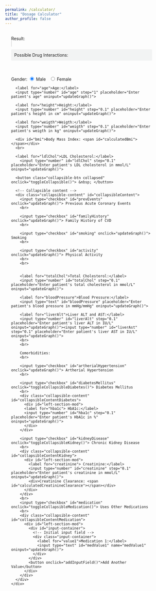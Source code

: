 ```yaml
---
permalink: /calculator/
title: "Dosage Calculator"
author_profile: false
---
```


<body>
  <style>
    /* body {
      font-family: Arial, sans-serif;
      display: flex;
      justify-content: center;
      align-items: center;
      height: 100vh;
      margin: 0;
    } */

    #calculator {
      display: flex;
    }

    #left-section {
      flex: 1;
      padding: 20px;
    }

    #right-section {
      flex: 1;
      padding: 20px;
      font-size: 14px;
    }

    #left-section-mod {
      flex: 1;
      padding-left: 20px;
    }

    canvas {
      border: 1px solid #ddd;
      width: 100%;
    }

    /* Style for the collapsible content */
    .collapsible-content {
      display: none;
      margin-top: 10px;
    }

    /* Style for the button */
    .collapsible-btn {
      cursor: pointer;
      padding-top: 10px;
      border: none;
      text-align: center;
      outline: none;
      width: 100%;
      position: relative;
      background-color: #fff
    }
    
    /* Style for the button */
    .collapsible-btn:focus {
      outline: none;
    }

    /* Style for the V and > shapes */
    .collapsible-btn::before {
      content: '';
      position: absolute;
      top: 50%;
      left: 50%;
      transform: translate(-50%, -50%);
      width: 0;
      height: 0;
      border-style: solid;
    }

    /* Style for the V shape when collapsed */
    .collapsible-btn.collapsed::before {
      border-width: 5px 5px 0 5px;
      border-color: #000 transparent transparent transparent;
    }

    /* Style for the > shape when opened */
    .collapsible-btn.expanded::before {
      border-width: 5px 5px 5px 5px;
      border-color: transparent transparent #000 transparent;
    }

    .collapsible-alert-box {
      padding: 10px;
      background-color: #F2F3F3; /* grey color */
      border-radius: 3px; /* Rounded corners */
      margin: 10px 0; /* Margin for spacing */
    }
  </style>
  <div id="calculator">
    <div id="left-section">
      <div id="result">Result: <span id="resultValue"></span></div>
      <canvas id="graphCanvas" width="500" height="500"></canvas>
      <div id="interactions" class="collapsible-alert-box">
        Possible Drug Interactions: <span id="calculatedInteractions"></span>
      </div>
    </div>
    <div id="right-section">
      <label for="gender">Gender:</label>
      <input type="radio" id="male" name="gender" oninput="updateGraph()" oninput="updateGraph()" checked> Male&nbsp;&nbsp;
      <input type="radio" id="female" name="gender" oninput="updateGraph()" oninput="updateGraph()"> Female
      
      <label for="age">Age:</label>
      <input type="number" id="age" step="1" placeholder="Enter patient's age" oninput="updateGraph()">

      <label for="height">Height:</label>
      <input type="number" id="height" step="0.1" placeholder="Enter patient's height in cm" oninput="updateGraph()">
      
      <label for="weigth">Weigth:</label>
      <input type="number" id="weigth" step="0.1" placeholder="Enter patient's weigth in kg" oninput="updateGraph()">

      <div id="bmi">Body Mass Index: <span id="calculatedBmi"></span></div>
      <br>

      <label for="ldlChol">LDL Cholesterol:</label>
        <input type="number" id="ldlChol" step="0.1" placeholder="Enter patient's LDL cholesterol in mmol/L" oninput="updateGraph()">

      <button class="collapsible-btn collapsed" onclick="toggleCollapsible()"> &nbsp; </button>

      <!-- Collapsible content -->
      <div class="collapsible-content" id="collapsibleContent">
        <input type="checkbox" id="prevEvents" onclick="updateGraph()"> Previous Acute Coronary Events
        <br>

        <input type="checkbox" id="familyHistory" onclick="updateGraph()"> Family History of CVD
        <br>

        <input type="checkbox" id="smoking" onclick="updateGraph()"> Smoking
        <br>

        <input type="checkbox" id="activity" onclick="updateGraph()"> Physical Activity
        <br>
        <br>

      
        <label for="totalChol">Total Cholesterol:</label>
        <input type="number" id="totalChol" step="0.1" placeholder="Enter patient's total cholesterol in mmol/L" oninput="updateGraph()">

        <label for="bloodPressure">Blood Pressure:</label>
        <input type="text" id="bloodPressure" placeholder="Enter patient's blood pressure in mmHg/mmHg" oninput="updateGraph()">

        <label for="liverAlt">Liver ALT and AST:</label>
        <input type="number" id="liverAlt" step="0.1" placeholder="Enter patient's liver ALT in IU/L" oninput="updateGraph()"><input type="number" id="liverAst" step="0.1" placeholder="Enter patient's liver AST in IU/L" oninput="updateGraph()">
        <br>
        <br>

        Comorbidities:
        <br>

        <input type="checkbox" id="artherialHypertension" onclick="updateGraph()"> Artherial Hypertension
        <br>

        <input type="checkbox" id="diabetesMellitus" onclick="toggleCollapsibleDiabetes()"> Diabetes Mellitus
        <br>
        <div class="collapsible-content" id="collapsibleContentDiabetes">
          <div id="left-section-mod">
          <label for="hba1c"> HbA1c:</label>
          <input type="number" id="hba1c" step="0.1" placeholder="Enter patient's HbA1c in %" oninput="updateGraph()">
          </div>
        </div>

        <input type="checkbox" id="kidneyDisease" onclick="toggleCollapsibleKidney()"> Chronic Kidney Disease
        <br>
        <div class="collapsible-content" id="collapsibleContentKidney">
          <div id="left-section-mod">
            <label for="creatinine"> Creatinine:</label>
            <input type="number" id="creatinine" step="0.1" placeholder="Enter patient's creatinine in mmol/L" oninput="updateGraph()">
            <div>Creatinine Clearance: <span id="calculatedCreatinineClearance"></span></div>
          </div>
        </div>
        <br>
        <input type="checkbox" id="medication" onclick="toggleCollapsibleMedication()"> Uses Other Medications
        <br>
        <div class="collapsible-content" id="collapsibleContentMedication">
          <div id="left-section-mod">
            <div id="input-container">
              <!-- Initial input field -->
              <div class="input-container">
                <label for="value1">Medication 1:</label>
                <input type="text" id="medValue1" name="medValue1" oninput="updateGraph()">
              </div>
            </div>
            <button onclick="addInputField()">Add Another Value</button>
          </div>
        </div>
      </div>
    </div>
  </div>

  <script>
    function updateGraph() {
      var dose = 6.8

      const isMale = document.getElementById('male').checked;
      const age = document.getElementById('age').value;
      const height = document.getElementById('height').value;
      const weigth = document.getElementById('weigth').value;
      const calculatedBmi = weigth / height / height * 10000;
      document.getElementById('calculatedBmi').innerText = height && weigth ? calculatedBmi.toFixed(2) : "";

      const isPrevEvents = document.getElementById('prevEvents').checked;
      const isFamilyHistory = document.getElementById('familyHistory').checked;
      const isSmoking = document.getElementById('smoking').checked;
      const isPhysicallyActive = document.getElementById('activity').checked;

      if (isPrevEvents)
        {dose += 40}

      if (isFamilyHistory)
        {dose += 10}

      if (isSmoking)
        {dose *= 1.2}

      if (isPhysicallyActive)
        {dose *= 0.9}

      dose *= Math.max(1, (age-30)/15);

      const bmiCoef = height && weigth ? Math.max(1, (calculatedBmi - 25) / 8) : 1
      dose *= bmiCoef

      const totalChol = document.getElementById('totalChol').value;
      const ldlChol = document.getElementById('ldlChol').value;
      const bloodPressure = document.getElementById('bloodPressure').value;
      const liverAlt = document.getElementById('liverAlt').value;
      const liverAst = document.getElementById('liverAst').value;

      dose *= Math.max(1, (Math.log10(liverAlt) + Math.log10(liverAst))/3)

      dose *= Math.max(0, (ldlChol-0.6))

      const isAatherialHypertension = document.getElementById('artherialHypertension').checked;
      const isDiabetesMellitus = document.getElementById('diabetesMellitus').checked;
      const hbA1c = document.getElementById('hba1c').value;

      const isKidneyDisease = document.getElementById('kidneyDisease').checked;
      const creatinine = document.getElementById('creatinine').value;
      const genderCoef = isMale ? 1 : 0.85;
      const calculatedCreatinineClearance = ((140 - age) * weigth / creatinine / 814.464) * genderCoef;
      document.getElementById('calculatedCreatinineClearance').innerText = calculatedCreatinineClearance.toFixed(2);


      const atorva = Math.min(80, dose > 80 ? dose - 70 : dose)
      const ezetimib = dose > 80 ? 10 : 0

      const prescription = "\n"
        + atorva.toFixed(2) + " mg Atorvastatin\n"
        + (ezetimib > 0 ? ezetimib + " mg Ezetimib" : "")
      document.getElementById('resultValue').innerText = (ldlChol && ldlChol > 1.4)? prescription : "\nNo treatment needed";

      const med1 = document.getElementById('medValue1').value
      const atorList = ['Fenofibrate', 'Mavacamten', 'Nefazodone', 'Diltiazem', 'Ciprofibrate', 'Eryhtromycin', 'Clarithromycin', 'Clofibrate', 'Digoxin', 'Verapamil'];
      if (atorList.includes(med1)) {
        calculatedInteractions = "\n(Atorvastatin, " + med1 + ")"
      }
      else {
        calculatedInteractions = "\nNot present"
      }
      document.getElementById('calculatedInteractions').innerText = calculatedInteractions;

      const canvas = document.getElementById('graphCanvas');
      const ctx = canvas.getContext('2d');

      // Clear the canvas
      ctx.clearRect(0, 0, canvas.width, canvas.height);

      // Draw gridlines and tick labels
      drawGridlines(ctx, canvas.width, canvas.height);

      // Draw the power function graph
      ctx.beginPath();
      ctx.strokeStyle = 'blue';
      ctx.lineWidth = 2;

      for (let x = 0; x <= 1; x += 0.01) {
        const y = Math.pow(baseValue, powerValue) * Math.pow(x, powerValue);
        ctx.lineTo(scaleX(x), scaleY(y));
      }

      ctx.stroke();

      // Add legend
      // ctx.font = "50px serif";
      ctx.fillStyle = 'blue';
      ctx.fillText('Graph', canvas.width - 90, 20);
      ctx.fillStyle = 'gray';
      ctx.fillText('Gridlines', canvas.width - 90, 45);
    }

    function drawGridlines(ctx, width, height) {
      ctx.strokeStyle = 'rgba(200, 200, 200, 0.5)';
      ctx.lineWidth = 0.5;
      ctx.fillStyle = 'black';
      ctx.font = '20px Arial';

      // Horizontal gridlines
      for (let y = 0; y <= height; y += height / 10) {
        ctx.beginPath();
        ctx.moveTo(0, y);
        ctx.lineTo(width, y);
        ctx.stroke();

        // Tick labels
        const tickLabel = (1 - y / height).toFixed(1);
        ctx.fillText(tickLabel, 5, y - 5);
      }

      // Vertical gridlines
      for (let x = 0; x <= width; x += width / 10) {
        ctx.beginPath();
        ctx.moveTo(x, 0);
        ctx.lineTo(x, height);
        ctx.stroke();

        // Tick labels
        const tickLabel = x / width;
        ctx.fillText(tickLabel.toFixed(1), x + 5, height - 5);
      }
    }

    function scaleX(x) {
      const canvas = document.getElementById('graphCanvas');
      return x * canvas.width;
    }

    function scaleY(y) {
      const canvas = document.getElementById('graphCanvas');
      return canvas.height - y * canvas.height;
    }

    function toggleCollapsible() {
      var content = document.getElementById("collapsibleContent");
      var button = document.querySelector(".collapsible-btn");

      // Toggle the content's visibility
      if (content.style.display === "block") {
        content.style.display = "none";
        button.classList.remove("active", "expanded");
        button.classList.add("collapsed");
      } else {
        content.style.display = "block";
        button.classList.add("active", "expanded");
        button.classList.remove("collapsed");
      }
    }

    function toggleCollapsibleDiabetes() {
      var content = document.getElementById("collapsibleContentDiabetes");
      var button = document.querySelector(".diabetesMellitus");

      // Toggle the content's visibility
      if (content.style.display === "block") {
        content.style.display = "none";
        button.classList.remove("active", "expanded");
        button.classList.add("collapsed");
      } else {
        content.style.display = "block";
        button.classList.add("active", "expanded");
        button.classList.remove("collapsed");
      }
    }

    function toggleCollapsibleKidney() {
      var content = document.getElementById("collapsibleContentKidney");
      var button = document.querySelector(".kidneyDisease");

      // Toggle the content's visibility
      if (content.style.display === "block") {
        content.style.display = "none";
        button.classList.remove("active", "expanded");
        button.classList.add("collapsed");
      } else {
        content.style.display = "block";
        button.classList.add("active", "expanded");
        button.classList.remove("collapsed");
      }
    }

    function toggleCollapsibleMedication() {
      var content = document.getElementById("collapsibleContentMedication");
      var button = document.querySelector(".medication");

      // Toggle the content's visibility
      if (content.style.display === "block") {
        content.style.display = "none";
        button.classList.remove("active", "expanded");
        button.classList.add("collapsed");
      } else {
        content.style.display = "block";
        button.classList.add("active", "expanded");
        button.classList.remove("collapsed");
      }
    }

    function addInputField() {
      // Get the container div
      var container = document.getElementById('input-container');

      // Create a new input field
      var medicineCount = container.children.length + 1;
      var newInput = document.createElement('div');
      newInput.className = 'input-container';
      newInput.innerHTML = '<label for="medValue' + medicineCount + '">Medication ' + medicineCount + ':</label>' +
                           '<input type="text" id="medValue' + medicineCount + '" oninput="updateGraph()">';

      // Append the new input field to the container
      container.appendChild(newInput);
    }
  </script>
</body>

<!-- <style>
  #calculator-container {
    text-align: center;
    margin: 50px;
  }

  h2 {
    color: #333;
  }

  #calculator {
    width: 400px;
    margin: 0 auto;
    background-color: #f5f5f5;
    border-radius: 8px;
    padding: 20px;
    box-shadow: 0 0 10px rgba(0, 0, 0, 0.1);
  }

  #display {
    width: 100%;
    padding: 10px;
    margin-bottom: 10px;
    font-size: 1.5em;
    text-align: right;
  }

  button {
    width: 70px;
    height: 40px;
    font-size: 1em;
    margin: 5px;
    cursor: pointer;
    border: none;
    border-radius: 5px;
    background-color: #4caf50;
    color: #fff;
  }

  button:active {
    background-color: #45a049;
  }
</style>

<div id="calculator-container">
  <div id="calculator">
    <input type="text" id="display" readonly>
    <br>
    <button onclick="clearDisplay()">C</button>
    <button onclick="appendToDisplay('1')">1</button>
    <button onclick="appendToDisplay('2')">2</button>
    <button onclick="appendToDisplay('+')">+</button>
    <br>
    <button onclick="appendToDisplay('3')">3</button>
    <button onclick="appendToDisplay('4')">4</button>
    <button onclick="appendToDisplay('5')">5</button>
    <button onclick="appendToDisplay('-')">-</button>
    <br>
    <button onclick="appendToDisplay('6')">6</button>
    <button onclick="appendToDisplay('7')">7</button>
    <button onclick="appendToDisplay('8')">8</button>
    <button onclick="appendToDisplay('*')">*</button>
    <br>
    <button onclick="appendToDisplay('9')">9</button>
    <button onclick="appendToDisplay('0')">0</button>
    <button onclick="calculate()">=</button>
    <button onclick="appendToDisplay('/')">/</button>
  </div>
</div>

<script>
  let display = document.getElementById('display')
  let currentInput = ''
  let justEvaluated = false

  function appendToDisplay(value) {
    if (justEvaluated && /[0-9]/.test(value)) {
      currentInput = value;
    } else if (!justEvaluated && /[0-9]/.test(value)) {
      currentInput += value;
    } else if (['+', '-', '*', '/'].includes(value)) {
      currentInput += ` ${value} `;
    }
    justEvaluated = false
    display.value = currentInput
  }

  function clearDisplay() {
    currentInput = ''
    justEvaluated = false
    display.value = ''
  }

  function calculate() {
    try {
      display.value = eval(currentInput)
      currentInput = display.value
      justEvaluated = true
    } catch (error) {
      display.value = 'Error'
      currentInput = ''
    }
  }
</script> -->